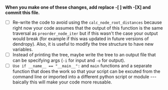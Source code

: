 **When you make one of these changes, add replace -[ ] with -[X] and commit this file.**

- [ ] Re-write the code to avoid using the `calc_node_root_distances` because right now your code assumes that the output of this function is the same traversal as `preorder_node_iter` but if this wasn't the case your output would break (for example if this was updated in future versions of dendropy). Also, it is useful to modify the tree structure to have new variables.
- [ ] Instead of printing the tree, maybe write the tree to an output file that can be specifying args (`-i` for input and `-o` for output).
- [ ] `Use if __name__ == "__main__":` and `main` functions and a separate function that does the work so that your script can be excuted from the command line or imported into a different python script or module --- baically this will make your code more reusable. 
